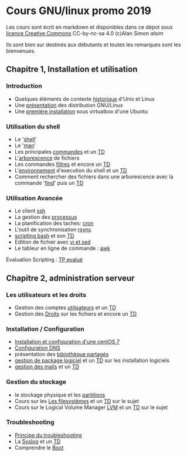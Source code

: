 # Cours GNU/linux promo 2019

Les cours sont écrit en markdown et disponibles dans ce dépot sous [licence Creative Commons](./LICENCES.md) CC-by-nc-sa 4.0  (c)Alan Simon *alsim*

Ils sont bien sur destinés aux débutants et toutes les remarques sont les bienvenues.

## Chapitre 1, Installation et utilisation

### Introduction

* Quelques éléments de contexte [historique](./historique.md) d'Unix et Linux
* Une [présentation](./presentation_Linux.md) des distribution GNU/Linux
* Une [première installation](./TD-install-ubuntu.md) sous virtualbox d'une Ubuntu

### Utilisation du shell

* Le '[shell](./shell.md)'
* Le '[man](./man.md)'
* Les principales [commandes](./commands.md) et un [TD](./TD-commands.md)
* L'[arborescence](./arborescence.md) de fichiers
* Les commandes [filtres](./filtres.md) et encore un [TD](./TD-filtres.md)
* L'[environnement](./environment-Unix.md) d'execution du shell et un [TD](./TD-environment.md)
* Comment rechercher des fichiers dans une arborescence avec la commande '[find](./find.md)' puis un [TD](TD-find.md)

### Utilisation Avancée

* Le client [ssh](./ssh-client.md)  
* La gestion des [processus](./processus.md)
* La planification des taches: [cron](./cron.md)
* L'outil de synchronisation [rsync](./rsync.md)
* [scripting bash](./scripting.md) et son [TD](./TD-scripting.md)
* Edition de fichier avec [vi et sed](./vi.md)  
* Le tableur en ligne de commande : [awk](./awk.md)  

Evaluation Scripting : [TP evalué](TP-scripting.md)

## Chapitre 2, administration serveur

### Les utilisateurs et les droits

* Gestion des comptes [utilisateurs](./utilisateurs.md) et un [TD](./TD-utilisateurs.md)
* Gestion des [Droits](./droits.md) sur les fichiers et encore un [TD](./TD-droits.md)

### Installation / Configuration

* [Installation et configuration d'une centOS 7](./TD-install-centos.md)
* [Configuration DNS](./using-dns.md)
* présentation des [bibiothèque partagés](./shared-libs.md)
* [gestion de package logiciel](./packages.md) et un [TD](./TD-install-soft.md) sur les installation logiciels
* [gestion des mails](./using-mail.md) et un [TD](./TD-mail-system.md)

### Gestion du stockage

* le stockage physique et les [partitions](./partitionning.md)
* Cours sur les [Les filesystèmes](./filesystem.md) et un [TD](./TD-filesystem.md) sur le sujet
* Cours sur le Logical Volume Manager [LVM](./lvm.md) et un [TD](./TD-lvm.md) sur le sujet

### Troubleshooting

* [Principe du troubleshooting](./troubleshoot.md)
* La [Syslog](./syslog.md) et un [TD](./TD-syslog.md)
* Comprendre le [Boot](./boot.md)

